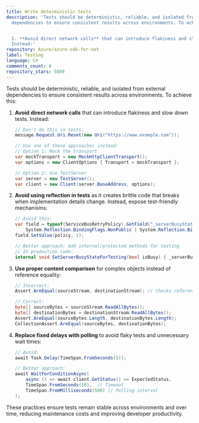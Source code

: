 ```yaml
---
title: Write deterministic tests
description: 'Tests should be deterministic, reliable, and isolated from external
  dependencies to ensure consistent results across environments. To achieve this:


  1. **Avoid direct network calls** that can introduce flakiness and slow down tests.
  Instead:'
repository: Azure/azure-sdk-for-net
label: Testing
language: C#
comments_count: 4
repository_stars: 5809
---
```


Tests should be deterministic, reliable, and isolated from external dependencies to ensure consistent results across environments. To achieve this:

1. **Avoid direct network calls** that can introduce flakiness and slow down tests. Instead:
   ```csharp
   // Don't do this in tests:
   message.Request.Uri.Reset(new Uri("https://www.example.com"));
   
   // Use one of these approaches instead:
   // Option 1: Mock the transport
   var mockTransport = new MockHttpClientTransport();
   var options = new ClientOptions { Transport = mockTransport };
   
   // Option 2: Use TestServer
   var server = new TestServer();
   var client = new Client(server.BaseAddress, options);
   ```

2. **Avoid using reflection in tests** as it creates brittle code that breaks when implementation details change. Instead, expose test-friendly mechanisms:
   ```csharp
   // Avoid this:
   var field = typeof(ServiceBusRetryPolicy).GetField("_serverBusyState", 
       System.Reflection.BindingFlags.NonPublic | System.Reflection.BindingFlags.Instance);
   field.SetValue(policy, 1);
   
   // Better approach: Add internal/protected methods for testing
   // In production code:
   internal void SetServerBusyStateForTesting(bool isBusy) { _serverBusyState = isBusy ? 1 : 0; }
   ```

3. **Use proper content comparison** for complex objects instead of reference equality:
   ```csharp
   // Incorrect:
   Assert.AreEqual(sourceStream, destinationStream); // Checks reference equality
   
   // Correct:
   byte[] sourceBytes = sourceStream.ReadAllBytes();
   byte[] destinationBytes = destinationStream.ReadAllBytes();
   Assert.AreEqual(sourceBytes.Length, destinationBytes.Length);
   CollectionAssert.AreEqual(sourceBytes, destinationBytes);
   ```

4. **Replace fixed delays with polling** to avoid flaky tests and unnecessary wait times:
   ```csharp
   // Avoid:
   await Task.Delay(TimeSpan.FromSeconds(5));
   
   // Better approach:
   await WaitForConditionAsync(
       async () => await client.GetStatus() == ExpectedStatus,
       TimeSpan.FromSeconds(10),  // Timeout
       TimeSpan.FromMilliseconds(500) // Polling interval
   );
   ```

These practices ensure tests remain stable across environments and over time, reducing maintenance costs and improving developer productivity.
